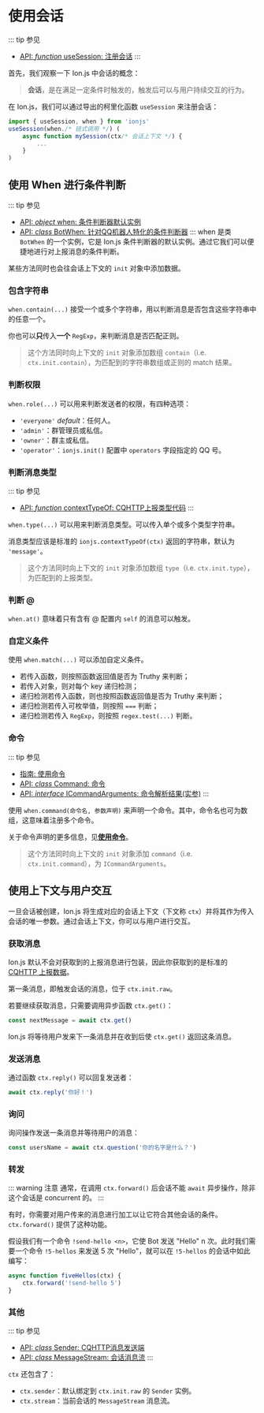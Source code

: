 # 使用会话
::: tip 参见
- [API: *function* useSession: 注册会话](/api/functions.html#usesession)
:::

首先，我们观察一下 Ion.js 中会话的概念：
> **会话**，是在满足一定条件时触发的，触发后可以与用户持续交互的行为。

在 Ion.js，我们可以通过导出的柯里化函数 `useSession` 来注册会话：
```js
import { useSession, when } from 'ionjs'
useSession(when./* 链式调用 */) (
    async function mySession(ctx/* 会话上下文 */) {
        ...
    }
)
```

## 使用 When 进行条件判断
::: tip 参见
- [API: *object* when: 条件判断器默认实例](/api/objects.html#when)
- [API: *class* BotWhen: 针对QQ机器人特化的条件判断器](/api/classes.html#botwhen)
:::
when 是类 `BotWhen` 的一个实例，它是 Ion.js 条件判断器的默认实例。通过它我们可以便捷地进行对上报消息的条件判断。

某些方法同时也会往会话上下文的 `init` 对象中添加数据。

### 包含字符串
`when.contain(...)` 接受一个或多个字符串，用以判断消息是否包含这些字符串中的任意一个。

你也可以**只**传入**一个** `RegExp`，来判断消息是否匹配正则。

> 这个方法同时向上下文的 `init` 对象添加数组 `contain`（i.e. `ctx.init.contain`），为匹配到的字符串数组或正则的 match 结果。

### 判断权限
`when.role(...)` 可以用来判断发送者的权限，有四种选项：
- `'everyone'` *default*：任何人。
- `'admin'`：群管理员或私信。
- `'owner'`：群主或私信。
- `'operator'`：`ionjs.init()` 配置中 `operators` 字段指定的 QQ 号。

### 判断消息类型
::: tip 参见
- [API: *function* contextTypeOf: CQHTTP上报类型代码](/api/tool-functions.html#contexttypeof)
:::

`when.type(...)` 可以用来判断消息类型。可以传入单个或多个类型字符串。

消息类型应该是标准的 `ionjs.contextTypeOf(ctx)` 返回的字符串，默认为 `'message'`。

> 这个方法同时向上下文的 `init` 对象添加数组 `type`（i.e. `ctx.init.type`），为匹配到的上报类型。

### 判断 @
`when.at()` 意味着只有含有 @ 配置内 `self` 的消息可以触发。

### 自定义条件
使用 `when.match(...)` 可以添加自定义条件。
- 若传入函数，则按照函数返回值是否为 Truthy 来判断；
- 若传入对象，则对每个 key 递归检测；
- 递归检测若传入函数，则也按照函数返回值是否为 Truthy 来判断；
- 递归检测若传入可枚举值，则按照 `===` 判断；
- 递归检测若传入 `RegExp`，则按照 `regex.test(...)` 判断。

### 命令
::: tip 参见
- [指南: 使用命令](use-commands.html)
- [API: *class* Command: 命令](/api/classes.html#command)
- [API: *interface* ICommandArguments: 命令解析结果(实参)](/api/interfaces.html#icommandarguments)
:::

使用 `when.command(命令名, 参数声明)` 来声明一个命令。其中，命令名也可为数组，这意味着注册多个命令。

关于命令声明的更多信息，见[**使用命令**](use-commands.html)。

> 这个方法同时向上下文的 `init` 对象添加 `command`（i.e. `ctx.init.command`），为 `ICommandArguments`。

## 使用上下文与用户交互
一旦会话被创建，Ion.js 将生成对应的会话上下文（下文称 `ctx`）并将其作为传入会话的唯一参数。通过会话上下文，你可以与用户进行交互。

### 获取消息
Ion.js 默认不会对获取到的上报消息进行包装，因此你获取到的是标准的 [CQHTTP 上报数据](https://cqhttp.cc/docs/4.7/#/Post)。

第一条消息，即触发会话的消息，位于 `ctx.init.raw`。

若要继续获取消息，只需要调用异步函数 `ctx.get()`：
```js
const nextMessage = await ctx.get()
```

Ion.js 将等待用户发来下一条消息并在收到后使 `ctx.get()` 返回这条消息。

### 发送消息
通过函数 `ctx.reply()` 可以回复发送者：

```js
await ctx.reply('你好！')
```

### 询问
询问操作发送一条消息并等待用户的消息：
```js
const usersName = await ctx.question('你的名字是什么？')
```

### 转发
::: warning 注意
通常，在调用 `ctx.forward()` 后会话不能 `await` 异步操作，除非这个会话是 concurrent 的。
:::

有时，你需要对用户传来的消息进行加工以让它符合其他会话的条件。`ctx.forward()` 提供了这种功能。

假设我们有一个命令 `!send-hello <n>`，它使 Bot 发送 "Hello" n 次。此时我们需要一个命令 `!5-hellos` 来发送 5 次 "Hello"，就可以在 `!5-hellos` 的会话中如此编写：
```js
async function fiveHellos(ctx) {
    ctx.forward('!send-hello 5')
}
```

### 其他
::: tip 参见
- [API: *class* Sender: CQHTTP消息发送端](/api/classes.html#sender)
- [API: *class* MessageStream: 会话消息流](/api/classes.html#messagestream)
:::

`ctx` 还包含了：
- `ctx.sender`：默认绑定到 `ctx.init.raw` 的 `Sender` 实例。
- `ctx.stream`：当前会话的 `MessageStream` 消息流。